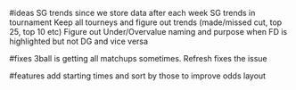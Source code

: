 #ideas
SG trends since we store data after each week
SG trends in tournament
Keep all tourneys and figure out trends (made/missed cut, top 25, top 10 etc)
Figure out Under/Overvalue naming and purpose when FD is highlighted but not DG and vice versa

#fixes
3ball is getting all matchups sometimes. Refresh fixes the issue

#features
add starting times and sort by those to improve odds layout

